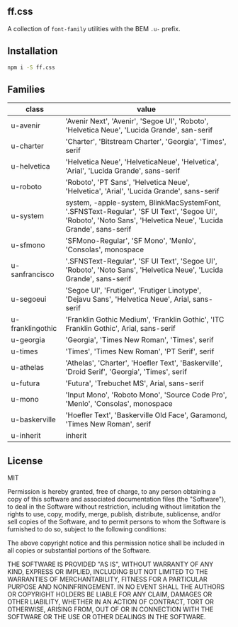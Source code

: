 ## ff.css

A collection of `font-family` utilities with the BEM `.u-` prefix.

## Installation

```sh
npm i -S ff.css
```

## Families

| class       | value                                                                                       |
|-------------|---------------------------------------------------------------------------------------------|
| u-avenir    | 'Avenir Next', 'Avenir', 'Segoe UI', 'Roboto', 'Helvetica Neue', 'Lucida Grande', san-serif |
| u-charter   | 'Charter', 'Bitstream Charter', 'Georgia', 'Times', serif                                   |
| u-helvetica | 'Helvetica Neue', 'HelveticaNeue', 'Helvetica', 'Arial', 'Lucida Grande', sans-serif        |
| u-roboto    | 'Roboto', 'PT Sans', 'Helvetica Neue', 'Helvetica', 'Arial', 'Lucida Grande', sans-serif    |
| u-system    |  system, -apple-system, BlinkMacSystemFont, '.SFNSText-Regular', 'SF UI Text', 'Segoe UI', 'Roboto', 'Noto Sans', 'Helvetica Neue', 'Lucida Grande', sans-serif |
| u-sfmono    | 'SFMono-Regular', 'SF Mono', 'Menlo', 'Consolas', monospace                                 |
| u-sanfrancisco | '.SFNSText-Regular', 'SF UI Text', 'Segoe UI', 'Roboto', 'Noto Sans', 'Helvetica Neue', 'Lucida Grande', sans-serif |
| u-segoeui  | 'Segoe UI', 'Frutiger', 'Frutiger Linotype', 'Dejavu Sans', 'Helvetica Neue', Arial, sans-serif |
| u-franklingothic  | 'Franklin Gothic Medium', 'Franklin Gothic', 'ITC Franklin Gothic', Arial, sans-serif |
| u-georgia  | 'Georgia', 'Times New Roman', 'Times', serif |
| u-times  | 'Times', 'Times New Roman', 'PT Serif', serif |
| u-athelas  | 'Athelas', 'Charter', 'Hoefler Text', 'Baskerville', 'Droid Serif', 'Georgia', 'Times', serif |
| u-futura  | 'Futura', 'Trebuchet MS', Arial, sans-serif |
| u-mono  | 'Input Mono', 'Roboto Mono', 'Source Code Pro', 'Menlo', 'Consolas', monospace |
| u-baskerville  | 'Hoefler Text', 'Baskerville Old Face', Garamond, 'Times New Roman', serif |
| u-inherit  | inherit |

## License

MIT

Permission is hereby granted, free of charge, to any person obtaining a copy of this software and associated documentation files (the "Software"), to deal in the Software without restriction, including without limitation the rights to use, copy, modify, merge, publish, distribute, sublicense, and/or sell copies of the Software, and to permit persons to whom the Software is furnished to do so, subject to the following conditions:

The above copyright notice and this permission notice shall be included in all copies or substantial portions of the Software.

THE SOFTWARE IS PROVIDED "AS IS", WITHOUT WARRANTY OF ANY KIND, EXPRESS OR IMPLIED, INCLUDING BUT NOT LIMITED TO THE WARRANTIES OF MERCHANTABILITY, FITNESS FOR A PARTICULAR PURPOSE AND NONINFRINGEMENT. IN NO EVENT SHALL THE AUTHORS OR COPYRIGHT HOLDERS BE LIABLE FOR ANY CLAIM, DAMAGES OR OTHER LIABILITY, WHETHER IN AN ACTION OF CONTRACT, TORT OR OTHERWISE, ARISING FROM, OUT OF OR IN CONNECTION WITH THE SOFTWARE OR THE USE OR OTHER DEALINGS IN THE SOFTWARE.
